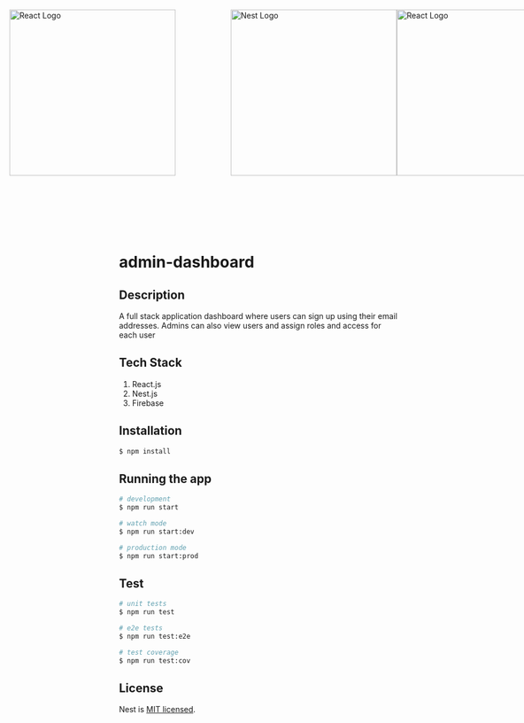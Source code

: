 <div style="display: flex; justify-content: center; align-items: center">

<span >
  <img style="margin:100px;" src="https://user-images.githubusercontent.com/24450230/145697977-07d3941f-1bca-4bc3-b531-e1927950f724.jpg" width="300" alt="React Logo" /></a>
</span>

<span>
 <img src="https://user-images.githubusercontent.com/24450230/145697422-54e2cbce-9f5b-497d-97d0-fe8e8495d527.jpg" width="300" alt="Nest Logo" /></a>
</span>

<span>
 <img src="https://user-images.githubusercontent.com/24450230/145697381-04dc8df8-f03f-4839-9e57-a94889186868.png" width="300" alt="React Logo" /></a>
</span>

</div>

# admin-dashboard

## Description

A full stack application dashboard where users can sign up using their email addresses. Admins can also view users and assign roles and access for each user  

## Tech Stack
1. React.js
2. Nest.js
3. Firebase 

## Installation

```bash
$ npm install
```

## Running the app

```bash
# development
$ npm run start

# watch mode
$ npm run start:dev

# production mode
$ npm run start:prod
```

## Test

```bash
# unit tests
$ npm run test

# e2e tests
$ npm run test:e2e

# test coverage
$ npm run test:cov
```

## License

Nest is [MIT licensed](LICENSE).
